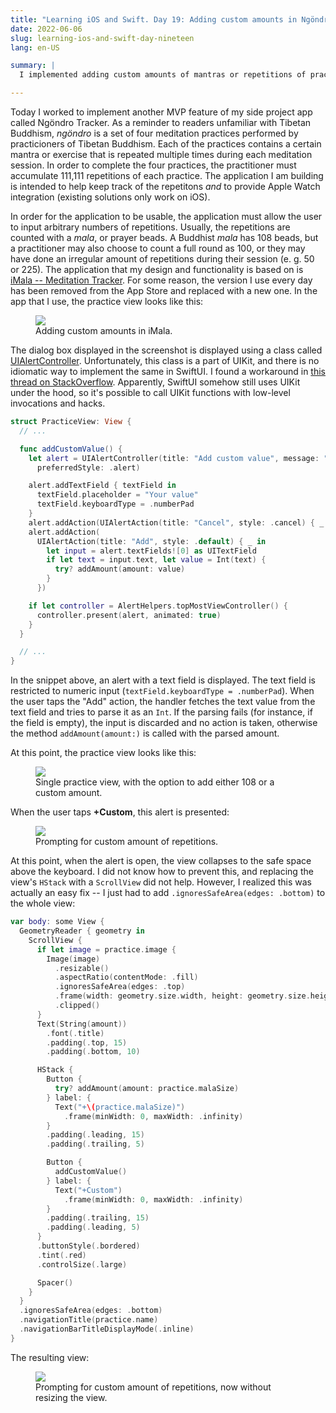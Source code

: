 ```yaml
---
title: "Learning iOS and Swift. Day 19: Adding custom amounts in Ngöndro Tracker"
date: 2022-06-06
slug: learning-ios-and-swift-day-nineteen
lang: en-US

summary: |
  I implemented adding custom amounts of mantras or repetitions of practices to the Ngöndro Tracker using a wrapper for `UIAlertController`.

---
```

Today I worked to implement another MVP feature of my side project app called Ngöndro Tracker.
As a reminder to readers unfamiliar with Tibetan Buddhism, _ngöndro_ is a set of four meditation practices performed by practicioners of Tibetan Buddhism.
Each of the practices contains a certain mantra or exercise that is repeated multiple times during each meditation session.
In order to complete the four practices, the practitioner must accumulate 111,111 repetitions of each practice.
The application I am building is intended to help keep track of the repetitons _and_ to provide Apple Watch integration (existing solutions only work on iOS).

In order for the application to be usable, the application must allow the user to input arbitrary numbers of repetitions. Usually, the repetitions are counted with a _mala_, or prayer beads.
A Buddhist _mala_ has 108 beads, but a practitioner may also choose to count a full round as 100, or they may have done an irregular amount of repetitions during their session (e. g. 50 or 225).
The application that my design and functionality is based on is [iMala -- Meditation Tracker](https://apps.apple.com/pl/app/imala-meditation-counter/id1624975647).
For some reason, the version I use every day has been removed from the App Store and replaced with a new one.
In the app that I use, the practice view looks like this:

<figure>
  <a href="/images/ios-19/imala.webp" title="Click to enlarge" target="_blank">
    <picture>
      <img src="/images/ios-19/imala.webp" />
    </picture>
  </a>
  <figcaption>Adding custom amounts in iMala.</figcaption>
</figure>

The dialog box displayed in the screenshot is displayed using a class called [UIAlertController](https://developer.apple.com/documentation/uikit/uialertcontroller).
Unfortunately, this class is a part of UIKit, and there is no idiomatic way to implement the same in SwiftUI.
I found a workaround in [this thread on StackOverflow](https://stackoverflow.com/questions/56726663/how-to-add-a-textfield-to-alert-in-swiftui).
Apparently, SwiftUI somehow still uses UIKit under the hood, so it's possible to call UIKit functions with low-level invocations and hacks.

```swift
struct PracticeView: View {
  // ...

  func addCustomValue() {
    let alert = UIAlertController(title: "Add custom value", message: "",
      preferredStyle: .alert)

    alert.addTextField { textField in
      textField.placeholder = "Your value"
      textField.keyboardType = .numberPad
    }
    alert.addAction(UIAlertAction(title: "Cancel", style: .cancel) { _ in })
    alert.addAction(
      UIAlertAction(title: "Add", style: .default) { _ in
        let input = alert.textFields![0] as UITextField
        if let text = input.text, let value = Int(text) {
          try? addAmount(amount: value)
        }
      })

    if let controller = AlertHelpers.topMostViewController() {
      controller.present(alert, animated: true)
    }
  }

  // ...
}
```

In the snippet above, an alert with a text field is displayed. The text field is restricted to numeric input (`textField.keyboardType = .numberPad`).
When the user taps the "Add" action, the handler fetches the text value from the text field and tries to parse it as an `Int`. If the parsing fails (for instance, if the field is empty), the input is discarded and no action is taken, otherwise the method `addAmount(amount:)` is called with the parsed amount.

At this point, the practice view looks like this:

<figure>
  <a href="/images/ios-19/practice-view.webp" title="Click to enlarge" target="_blank">
    <picture>
      <source srcset="/images/ios-19/practice-view.webp" media="(prefers-color-scheme: light)" />
      <source srcset="/images/ios-19/practice-view-dark.webp" media="(prefers-color-scheme: dark)" />
      <img src="/images/ios-19/practice-view.webp" />
    </picture>
  </a>
  <figcaption>Single practice view, with the option to add either 108 or a custom amount.</figcaption>
</figure>

When the user taps **+Custom**, this alert is presented:

<figure>
  <a href="/images/ios-19/custom-amount-alert.webp" title="Click to enlarge" target="_blank">
    <picture>
      <source srcset="/images/ios-19/custom-amount-alert.webp" media="(prefers-color-scheme: light)" />
      <source srcset="/images/ios-19/custom-amount-alert-dark.webp" media="(prefers-color-scheme: dark)" />
      <img src="/images/ios-19/custom-amount-alert.webp" />
    </picture>
  </a>
  <figcaption>Prompting for custom amount of repetitions.</figcaption>
</figure>

At this point, when the alert is open, the view collapses to the safe space above the keyboard.
I did not know how to prevent this, and replacing the view's `HStack` with a `ScrollView` did not help.
However, I realized this was actually an easy fix -- I just had to add `.ignoresSafeArea(edges: .bottom)` to the whole view:

```swift
var body: some View {
  GeometryReader { geometry in
    ScrollView {
      if let image = practice.image {
        Image(image)
          .resizable()
          .aspectRatio(contentMode: .fill)
          .ignoresSafeArea(edges: .top)
          .frame(width: geometry.size.width, height: geometry.size.height * 0.5)
          .clipped()
      }
      Text(String(amount))
        .font(.title)
        .padding(.top, 15)
        .padding(.bottom, 10)

      HStack {
        Button {
          try? addAmount(amount: practice.malaSize)
        } label: {
          Text("+\(practice.malaSize)")
            .frame(minWidth: 0, maxWidth: .infinity)
        }
        .padding(.leading, 15)
        .padding(.trailing, 5)

        Button {
          addCustomValue()
        } label: {
          Text("+Custom")
            .frame(minWidth: 0, maxWidth: .infinity)
        }
        .padding(.trailing, 15)
        .padding(.leading, 5)
      }
      .buttonStyle(.bordered)
      .tint(.red)
      .controlSize(.large)

      Spacer()
    }
  }
  .ignoresSafeArea(edges: .bottom)
  .navigationTitle(practice.name)
  .navigationBarTitleDisplayMode(.inline)
}
```

The resulting view:

<figure>
  <a href="/images/ios-19/custom-amount-ignores-safe.webp" title="Click to enlarge" target="_blank">
    <picture>
      <source srcset="/images/ios-19/custom-amount-ignores-safe.webp" media="(prefers-color-scheme: light)" />
      <source srcset="/images/ios-19/custom-amount-ignores-safe-dark.webp" media="(prefers-color-scheme: dark)" />
      <img src="/images/ios-19/custom-amount-ignores-safe.webp" />
    </picture>
  </a>
  <figcaption>Prompting for custom amount of repetitions, now without resizing the view.</figcaption>
</figure>
